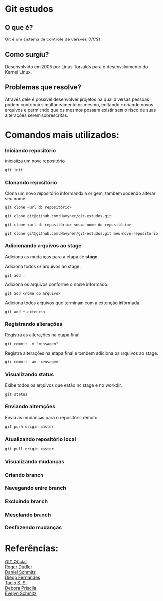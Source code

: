 # Git estudos

## O que é?

Git é um sistema de controle de versões (VCS).

## Como surgiu?

Desenvolvido em 2005 por Linus Torvalds para o desenvolvimento do Kernel Linux.

## Problemas que resolve?

Através dele é possível desenvolver projetos na qual diversas pessoas podem contribuir simultaneamente no mesmo, editando e criando novos arquivos e permitindo que os mesmos possam existir sem o risco de suas alterações serem sobrescritas.

# Comandos mais utilizados:

### Iniciando repositório

Inicializa um novo repositório
```
git init
```

### Clonando repositório

Clona um novo repositório informando a origem, tambem podendo alterar seu nome.
```
git clone <url do repositório>

git clone git@github.com:Havyner/git-estudos.git

git clone <url do repositório> <novo nome do repositório>

git clone git@github.com:Havyner/git-estudos.git meu-novo-repositorio
```

### Adicionando arquivos ao stage

Adiciona as mudanças para a etapa de **stage**.

Adiciona todos os arquivos ao stage.
```
git add .
```

Adiciona os arquivos conforme o nome informado.
```
git add <nome do arquivo>
```

Adiciona todos arquivos que terminam com a extenção informada.
```
git add *.extencao
```

### Registrando alterações

Registra as alterações na etapa final.
```
git commit -m "mensagem"
```

Registra alterações na etapa final e tambem adiciona os arquivos ao stage.
```
git commit -am "mensagem"
```

### Visualizando status

Exibe todos os arquivos que estão no stage e no workdir.
```
git status
```

### Enviando alterações

Envia as mudanças para o repositório remoto.
```
git push origin master
```

### Atualizando repositório local

```
git pull origin master
```

### Visualizando mudanças

### Criando branch

### Navegando entre branch

### Excluindo branch

### Mesclando branch

### Desfazendo mudanças

# Referências: 

[GIT Oficial](https://git-scm.com/)
<br/>
[Roger Dudler](https://rogerdudler.github.io/git-guide/index.pt_BR.html)
<br/>
[Daniel Schmitz](https://tableless.com.br/tudo-que-voce-queria-saber-sobre-git-e-github-mas-tinha-vergonha-de-perguntar/)
<br/>
[Diego Fernandes](https://blog.rocketseat.com.br/iniciando-com-git-github/)
<br/>
[Tacio S. S.](https://medium.com/taciossbr/uma-introducao-ao-git-o-que-e-e-como-usar-1dd721a1e6b0)
<br/>
[Debora Priscila](https://www.oficinadanet.com.br/post/16111-o-que-e-e-como-funciona-o-git-e-github)
<br/>
[Evelyn Schmitz](https://blog.taller.net.br/git-parte-1-como-durgiu-a-ferramenta-de-controle-de-versao/)